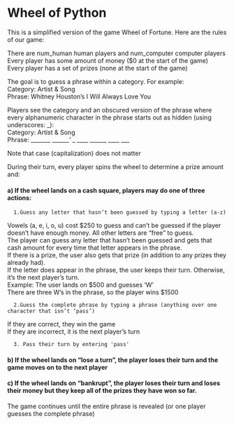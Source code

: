# Wheel of Python  
This is a simplified version of the game Wheel of Fortune. Here are the rules of our game:  

There are num_human human players and num_computer computer players   
Every player has some amount of money ($0 at the start of the game)   
Every player has a set of prizes (none at the start of the game)


The goal is to guess a phrase within a category. For example:   
Category: Artist & Song   
Phrase: Whitney Houston’s I Will Always Love You  


Players see the category and an obscured version of the phrase where every alphanumeric character in the phrase starts out as hidden (using underscores: _):   
Category: Artist & Song   
Phrase: _______ _______'_ _ ____ ______ ____ ___  

Note that case (capitalization) does not matter  


During their turn, every player spins the wheel to determine a prize amount and:  

#### a) If the wheel lands on a cash square, players may do one of three actions: 

      1.Guess any letter that hasn’t been guessed by typing a letter (a-z)  
   Vowels (a, e, i, o, u) cost $250 to guess and can’t be guessed if the player doesn’t have enough money. All other letters are “free” to guess.    
   The player can guess any letter that hasn’t been guessed and gets that cash amount for every time that letter appears in the phrase.    
   If there is a prize, the user also gets that prize (in addition to any prizes they already had).    
   If the letter does appear in the phrase, the user keeps their turn. Otherwise, it’s the next player’s turn.     
   Example: The user lands on $500 and guesses ‘W’    
   There are three W’s in the phrase, so the player wins $1500  

      2.Guess the complete phrase by typing a phrase (anything over one character that isn’t ‘pass’)  
   If they are correct, they win the game  
   If they are incorrect, it is the next player’s turn  

      3. Pass their turn by entering 'pass'  


#### b) If the wheel lands on “lose a turn”, the player loses their turn and the game moves on to the next player  

#### c) If the wheel lands on “bankrupt”, the player loses their turn and loses their money but they keep all of the prizes they have won so far.  

The game continues until the entire phrase is revealed (or one player guesses the complete phrase)

